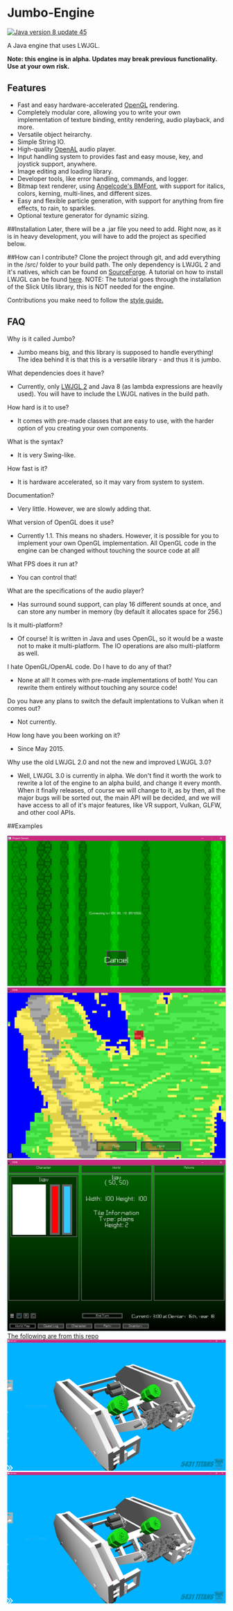 # Jumbo-Engine
[![Java version 8 update 45](https://img.shields.io/badge/java-8.45-blue.svg)](http://www.oracle.com/technetwork/java/javase/8u45-relnotes-2494160.html)

A Java engine that uses LWJGL.

**Note: this engine is in alpha. Updates may break previous functionality. Use at your own risk.**

## Features
* Fast and easy hardware-accelerated [OpenGL](https://www.opengl.org/) rendering.
* Completely modular core, allowing you to write your own implementation of texture binding, entity rendering, audio playback, and more.
* Versatile object heirarchy.
* Simple String IO.
* High-quality [OpenAL](https://www.openal.org/) audio player.
* Input handling system to provides fast and easy mouse, key, and joystick support, anywhere.
* Image editing and loading library.
* Developer tools, like error handling, commands, and logger.
* Bitmap text renderer, using [Angelcode's BMFont](http://www.angelcode.com/products/bmfont/), with support for italics, colors, kerning, multi-lines, and different sizes.
* Easy and flexible particle generation, with support for anything from fire effects, to rain, to sparkles.
* Optional texture generator for dynamic sizing.

##Installation
Later, there will be a .jar file you need to add. Right now, as it is in heavy development, you will have to add the project as specified below.

##How can I contribute?
Clone the project through git, and add everything in the /src/ folder to your build path. The only dependency is LWJGL 2 and it's natives, which can be found on [SourceForge](https://sourceforge.net/projects/java-game-lib/files/Official%20Releases/LWJGL%202.9.3/). A tutorial on how to install LWJGL can be found [here](https://www.youtube.com/watch?v=0v56I5UWrYY&feature=share&list=SP19F2453814E0E315). NOTE: The tutorial goes through the installation of the Slick Utils library, this is NOT needed for the engine.

Contributions you make need to follow the [style guide.](https://github.com/liavt/Jumbo-Engine/wiki/Styleguide)

## FAQ
Why is it called Jumbo?
* Jumbo means big, and this library is supposed to handle everything! The idea behind it is that this is a versatile library - and thus it is jumbo.

What dependencies does it have?
* Currently, only [LWJGL 2](http://legacy.lwjgl.org/) and Java 8 (as lambda expressions are heavily used). You will have to include the LWJGL natives in the build path.

How hard is it to use?
* It comes with pre-made classes that are easy to use, with the harder option of you creating your own components.

What is the syntax?
* It is very Swing-like.

How fast is it?
* It is hardware accelerated, so it may vary from system to system.

Documentation?
* Very little. However, we are slowly adding that.

What version of OpenGL does it use?
* Currently 1.1. This means no shaders. However, it is possible for you to implement your own OpenGL implementation. All OpenGL code in the engine can be changed without touching the source code at all!

What FPS does it run at?
* You can control that!

What are the specifications of the audio player?
* Has surround sound support, can play 16 different sounds at once, and can store any number in memory (by default it allocates space for 256.)

Is it multi-platform?
* Of course! It is written in Java and uses OpenGL, so it would be a waste not to make it multi-platform. The IO operations are also multi-platform as well.

I hate OpenGL/OpenAL code. Do I have to do any of that?
* None at all! It comes with pre-made implementations of both! You can rewrite them entirely without touching any source code!

Do you have any plans to switch the default implentations to Vulkan when it comes out?
* Not currently.

How long have you been working on it?
* Since May 2015.

Why use the old LWJGL 2.0 and not the new and improved LWJGL 3.0?
* Well, LWJGL 3.0 is currently in alpha. We don't find it worth the work to rewrite a lot of the engine to an alpha build, and change it every month. When it finally releases, of course we will change to it, as by then, all the major bugs will be sorted out, the main API will be decided, and we will have access to all of it's major features, like VR support, Vulkan, GLFW, and other cool APIs.

##Examples

![Internet demo](https://raw.githubusercontent.com/liavt/Jumbo-Engine/master/demos/darwindemo.PNG)
![Map](https://github.com/liavt/Jumbo-Engine/blob/master/demos/mapdemo.PNG)
![Menu](https://github.com/liavt/Jumbo-Engine/blob/master/demos/menudemo.PNG)
[The following are from this repo](https://github.com/frc5431/ThingworxDemo)
![Thingworx Demo 1](https://raw.githubusercontent.com/frc5431/ThingworxDemo/master/res/demo1.PNG)
![Thingworx Demo 2](https://raw.githubusercontent.com/frc5431/ThingworxDemo/master/res/demo1.PNG)
